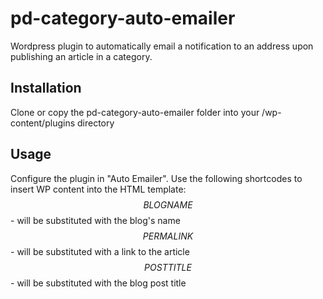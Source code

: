 # pd-category-auto-emailer
Wordpress plugin to automatically email a notification to an address upon publishing an article in a category.

## Installation
Clone or copy the pd-category-auto-emailer folder into your /wp-content/plugins directory

## Usage
Configure the plugin in "Auto Emailer". Use the following shortcodes to insert WP content into the HTML template:  
$$BLOGNAME$$ - will be substituted with the blog's name  
$$PERMALINK$$ - will be substituted with a link to the article  
$$POSTTITLE$$ - will be substituted with the blog post title  

